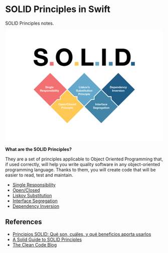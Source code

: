 # SOLID Principles in Swift
SOLID Principles notes.

<p align="center">
  <img width="500" src="https://github.com/santimattius/kotlin-solid-principles/blob/master/solid_image_project.png?raw=true" alt="SOLID"/>
</p>

**What are the SOLID Principles?**

They are a set of principles applicable to Object Oriented Programming that, if used correctly, will help you write quality software in any object-oriented programming language. Thanks to them, you will create code that will be easier to read, test and maintain.

- [Single Responsibility](https://github.com/santimattius/swift-solid-principles/tree/main/swift-solid-principles/Single_Responsiblity)
- [Open/Closed](https://github.com/santimattius/swift-solid-principles/tree/main/swift-solid-principles/Open_Closed)
- [Liskov Substitution](https://github.com/santimattius/swift-solid-principles/tree/main/swift-solid-principles/Liskov_Substitution)
- [Interface Segregation](https://github.com/santimattius/swift-solid-principles/tree/main/swift-solid-principles/Interface_Segregation)
- [Dependency Inversion](https://github.com/santimattius/swift-solid-principles/tree/main/swift-solid-principles/Dependency_Inversion)
 

## References

- [Principios SOLID: Qué son, cuáles, y qué beneficios aporta usarlos](https://devexperto.com/principios-solid/)
- [A Solid Guide to SOLID Principles](https://www.baeldung.com/solid-principles)
- [The Clean Code Blog](https://blog.cleancoder.com/)
